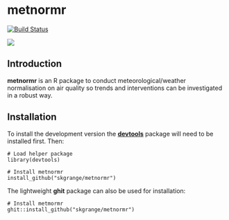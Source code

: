 # **metnormr**

[![Build Status](https://travis-ci.org/skgrange/metnormr.svg?branch=master)](https://travis-ci.org/skgrange/metnormr)

![](inst/extdata/images/icon_small.png)

## Introduction

**metnormr** is an R package to conduct meteorological/weather normalisation on air quality so trends and interventions can be investigated in a robust way. 

## Installation

To install the development version the [**devtools**](https://github.com/hadley/devtools) package will need to be installed first. Then:

```
# Load helper package
library(devtools)

# Install metnormr
install_github("skgrange/metnormr")
```

The lightweight **ghit** package can also be used for installation: 

```
# Install metmormr
ghit::install_github("skgrange/metnormr")
```


